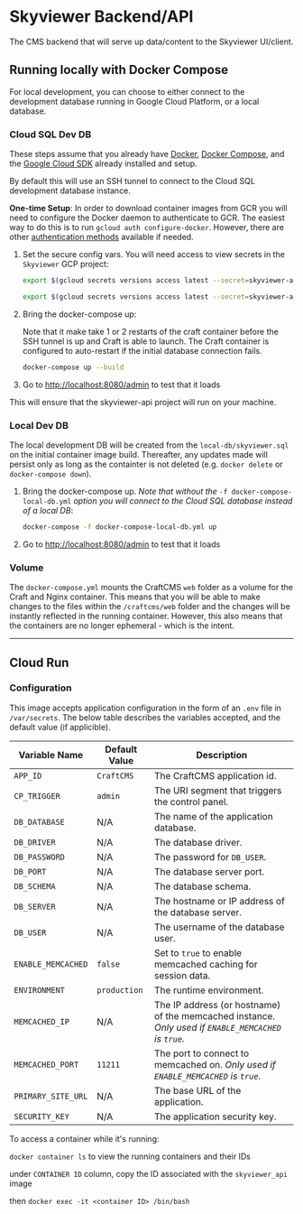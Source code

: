 # Skyviewer Backend/API

The CMS backend that will serve up data/content to the Skyviewer UI/client.

## Running locally with Docker Compose

For local development, you can choose to either connect to the development database running in Google Cloud Platform,
or a local database.

### Cloud SQL Dev DB

These steps assume that you already have [Docker](https://docs.docker.com/get-docker/),
[Docker Compose](https://docs.docker.com/compose/install/),
and the [Google Cloud SDK](https://cloud.google.com/sdk/docs/install) already installed and setup.

By default this will use an SSH tunnel to connect to the Cloud SQL development database instance.

__One-time Setup__: In order to download container images from GCR you will need to configure the Docker
daemon to authenticate to GCR. The easiest way to do this is to run `gcloud auth configure-docker`. However,
there are other [authentication methods](https://cloud.google.com/container-registry/docs/advanced-authentication)
available if needed.

1. Set the secure config vars. You will need access to view secrets in the `Skyviewer` GCP project:

    ```bash
    export $(gcloud secrets versions access latest --secret=skyviewer-api-env-dev --project=skyviewer | grep DB_PASSWORD)

    export $(gcloud secrets versions access latest --secret=skyviewer-api-env-dev --project=skyviewer | grep SECURITY_KEY)
    ```

2. Bring the docker-compose up:

   Note that it make take 1 or 2 restarts of the craft container before the SSH tunnel is up and Craft is able to launch. The Craft container is configured to auto-restart if the initial database connection fails.

    ```bash
    docker-compose up --build
    ```

3. Go to <http://localhost:8080/admin> to test that it loads

This will ensure that the skyviewer-api project will run on your machine.

### Local Dev DB

The local development DB will be created from the `local-db/skyviewer.sql` on the initial container image build. Thereafter, any updates made will persist only as long as the containter is not deleted (e.g. `docker delete` or `docker-compose down`).

1. Bring the docker-compose up. _Note that without the_ `-f docker-compose-local-db.yml` _option you will connect to the Cloud SQL database instead of a local DB_:

    ```bash
    docker-compose -f docker-compose-local-db.yml up
    ```

2. Go to <http://localhost:8080/admin> to test that it loads

### Volume

The `docker-compose.yml` mounts the CraftCMS `web` folder as a volume for the Craft and Nginx container. This means that you will be able to make changes to the files within the `/craftcms/web` folder and the changes will be instantly reflected in the running container. However, this also means that the containers are no longer ephemeral - which is the intent.

---

## Cloud Run

### Configuration

This image accepts application configuration in the form of an ```.env``` file in ```/var/secrets```. The below table describes the variables accepted, and the default value (if applicible).

| Variable Name | Default Value | Description |
| --- | --- | --- |
| `APP_ID` | `CraftCMS` | The CraftCMS application id. |
| `CP_TRIGGER` | `admin` | The URI segment that triggers the control panel. |
| `DB_DATABASE` | N/A | The name of the application database. |
| `DB_DRIVER` | N/A | The database driver. |
| `DB_PASSWORD` | N/A | The password for `DB_USER`. |
| `DB_PORT` | N/A | The database server port. |
| `DB_SCHEMA` | N/A | The database schema. |
| `DB_SERVER` | N/A | The hostname or IP address of the database server. |
| `DB_USER` | N/A | The username of the database user. |
| `ENABLE_MEMCACHED` | `false` | Set to `true` to enable memcached caching for session data. |
| `ENVIRONMENT` | `production` | The runtime environment. |
| `MEMCACHED_IP` | N/A | The IP address (or hostname) of the memcached instance. *Only used if `ENABLE_MEMCACHED` is `true`.* |
| `MEMCACHED_PORT` | `11211` | The port to connect to memcached on. *Only used if `ENABLE_MEMCACHED` is `true`.* |
| `PRIMARY_SITE_URL` | N/A | The base URL of the application. |
| `SECURITY_KEY` | N/A | The application security key. |

To access a container while it's running:

`docker container ls` to view the running containers and their IDs

under `CONTAINER ID` column, copy the ID associated with the `skyviewer_api` image

then `docker exec -it <container ID> /bin/bash`

